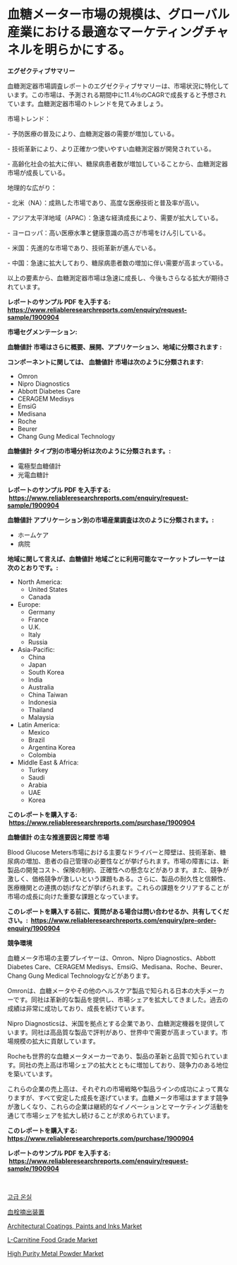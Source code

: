 <p><h1>血糖メーター市場の規模は、グローバル産業における最適なマーケティングチャネルを明らかにする。</h1></p><p><strong>エグゼクティブサマリー</strong></p>
<p><p>血糖測定器市場調査レポートのエグゼクティブサマリーは、市場状況に特化しています。この市場は、予測される期間中に11.4％のCAGRで成長すると予想されています。血糖測定器市場のトレンドを見てみましょう。</p><p>市場トレンド：</p><p>- 予防医療の普及により、血糖測定器の需要が増加している。</p><p>- 技術革新により、より正確かつ使いやすい血糖測定器が開発されている。</p><p>- 高齢化社会の拡大に伴い、糖尿病患者数が増加していることから、血糖測定器市場が成長している。</p><p>地理的な広がり：</p><p>- 北米（NA）：成熟した市場であり、高度な医療技術と普及率が高い。</p><p>- アジア太平洋地域（APAC）：急速な経済成長により、需要が拡大している。</p><p>- ヨーロッパ：高い医療水準と健康意識の高さが市場をけん引している。</p><p>- 米国：先進的な市場であり、技術革新が進んでいる。</p><p>- 中国：急速に拡大しており、糖尿病患者数の増加に伴い需要が高まっている。</p><p>以上の要素から、血糖測定器市場は急速に成長し、今後もさらなる拡大が期待されています。</p></p>
<p><strong>レポートのサンプル PDF を入手する: <a href="https://www.reliableresearchreports.com/enquiry/request-sample/1900904">https://www.reliableresearchreports.com/enquiry/request-sample/1900904</a></strong></p>
<p><strong>市場セグメンテーション:</strong></p>
<p><strong> 血糖値計 市場はさらに概要、展開、アプリケーション、地域に分類されます :</strong></p>
<p><strong>コンポーネントに関しては、 血糖値計 市場は次のように分類されます: &nbsp;</strong></p>
<p><ul><li>Omron</li><li>Nipro Diagnostics</li><li>Abbott Diabetes Care</li><li>CERAGEM Medisys</li><li>EmsiG</li><li>Medisana</li><li>Roche</li><li>Beurer</li><li>Chang Gung Medical Technology</li></ul></p>
<p><strong> 血糖値計 タイプ別の市場分析は次のように分類されます。:</strong></p>
<p><ul><li>電極型血糖値計</li><li>光電血糖計</li></ul></p>
<p><strong>レポートのサンプル PDF を入手する: &nbsp;<a href="https://www.reliableresearchreports.com/enquiry/request-sample/1900904">https://www.reliableresearchreports.com/enquiry/request-sample/1900904</a></strong></p>
<p><strong> 血糖値計 アプリケーション別の市場産業調査は次のように分類されます。:</strong></p>
<p><ul><li>ホームケア</li><li>病院</li></ul></p>
<p><strong>地域に関して言えば、血糖値計 地域ごとに利用可能なマーケットプレーヤーは次のとおりです。:</strong></p>
<p><ul>
    <li>
        North America:
        <ul>
            <li>United States</li>
            <li>Canada</li>
        </ul>
    </li>
    <li>
        Europe:
        <ul>
            <li>Germany</li>
            <li>France</li>
            <li>U.K.</li>
            <li>Italy</li>
            <li>Russia</li>
        </ul>
    </li>
    <li>
        Asia-Pacific:
        <ul>
            <li>China</li>
            <li>Japan</li>
            <li>South Korea</li>
            <li>India</li>
            <li>Australia</li>
            <li>China Taiwan</li>
            <li>Indonesia</li>
            <li>Thailand</li>
            <li>Malaysia</li>
        </ul>
    </li>
    <li>
        Latin America:
        <ul>
            <li>Mexico</li>
            <li>Brazil</li>
            <li>Argentina Korea</li>
            <li>Colombia</li>
        </ul>
    </li>
    <li>
        Middle East & Africa:
        <ul>
            <li>Turkey</li>
            <li>Saudi</li>
            <li>Arabia</li>
            <li>UAE</li>
            <li>Korea</li>
        </ul>
    </li>
    </ul></p>
<p><strong>このレポートを購入する: &nbsp;<a href="https://www.reliableresearchreports.com/purchase/1900904">https://www.reliableresearchreports.com/purchase/1900904</a></strong></p>
<p><strong>血糖値計 の主な推進要因と障壁 市場</strong></p>
<p><p>Blood Glucose Meters市場における主要なドライバーと障壁は、技術革新、糖尿病の増加、患者の自己管理の必要性などが挙げられます。市場の障害には、新製品の開発コスト、保険の制約、正確性への懸念などがあります。また、競争が激しく、価格競争が激しいという課題もある。さらに、製品の耐久性と信頼性、医療機関との連携の妨げなどが挙げられます。これらの課題をクリアすることが市場の成長に向けた重要な課題となっています。</p></p>
<p><strong>このレポートを購入する前に、質問がある場合は問い合わせるか、共有してください。:&nbsp; <a href="https://www.reliableresearchreports.com/enquiry/pre-order-enquiry/1900904">https://www.reliableresearchreports.com/enquiry/pre-order-enquiry/1900904</a></strong></p>
<p><strong>競争環境</strong></p>
<p><p>血糖メータ市場の主要プレイヤーは、Omron、Nipro Diagnostics、Abbott Diabetes Care、CERAGEM Medisys、EmsiG、Medisana、Roche、Beurer、Chang Gung Medical Technologyなどがあります。</p><p>Omronは、血糖メータやその他のヘルスケア製品で知られる日本の大手メーカーです。同社は革新的な製品を提供し、市場シェアを拡大してきました。過去の成績は非常に成功しており、成長を続けています。</p><p>Nipro Diagnosticsは、米国を拠点とする企業であり、血糖測定機器を提供しています。同社は高品質な製品で評判があり、世界中で需要が高まっています。市場規模の拡大に貢献しています。</p><p>Rocheも世界的な血糖メータメーカーであり、製品の革新と品質で知られています。同社の売上高は市場シェアの拡大とともに増加しており、競争力のある地位を築いています。</p><p>これらの企業の売上高は、それぞれの市場戦略や製品ラインの成功によって異なりますが、すべて安定した成長を遂げています。血糖メータ市場はますます競争が激しくなり、これらの企業は継続的なイノベーションとマーケティング活動を通じて市場シェアを拡大し続けることが求められています。</p></p>
<p><strong>このレポートを購入する: &nbsp; <a href="https://www.reliableresearchreports.com/purchase/1900904">https://www.reliableresearchreports.com/purchase/1900904</a></strong></p>
<p><strong>レポートのサンプル PDF を入手する: &nbsp;<a href="https://www.reliableresearchreports.com/enquiry/request-sample/1900904">https://www.reliableresearchreports.com/enquiry/request-sample/1900904</a></strong><strong></strong></p>
<p>&nbsp;</p>
<p><p><a href="https://github.com/jntpkh496620/Market-Research-Report-List-1/blob/main/55504821324.md">고급 온실</a></p><p><a href="https://github.com/bevdtkn4419963/Market-Research-Report-List-1/blob/main/10687911665.md">血栓摘出装置</a></p><p><a href="https://issuu.com/reportprime-2/docs/architectural-coatings-paints-and-inks-market-size">Architectural Coatings, Paints and Inks Market</a></p><p><a href="https://github.com/globismark/Market-Research-Report-List-2/blob/main/l-carnitine-food-grade-market.md">L-Carnitine Food Grade Market</a></p><p><a href="https://issuu.com/reportprime-2/docs/high-purity-metal-powder-market-size-2030.pptx">High Purity Metal Powder Market</a></p></p>